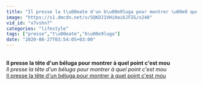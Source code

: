 ```yaml
---
title: "Il presse la t\u00eate d'un b\u00e9luga pour montrer \u00e0 quel point c'est mou"
image: "https://s1.dmcdn.net/v/SQKDJ1VHiHai6JFZG/x240"
vid_id: "x7vshn7"
categories: "lifestyle"
tags: ["presse","t\u00eate","b\u00e9luga"]
date: "2020-08-27T03:54:05+03:00"
---
```

<br><b>Il presse la tête d'un béluga pour montrer à quel point c'est mou</b><br> <i>Il presse la tête d'un béluga pour montrer à quel point c'est mou</i><br> <u>Il presse la tête d'un béluga pour montrer à quel point c'est mou</u>
